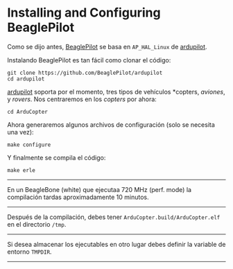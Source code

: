# Installing and Configuring BeaglePilot

Como se dijo antes, [BeaglePilot](https://github.com/BeaglePilot/ardupilot) se basa en `AP_HAL_Linux` de [ardupilot](https://github.com/diydrones/ardupilot).

Instalando BeaglePilot es tan fácil como clonar el código:

```
git clone https://github.com/BeaglePilot/ardupilot
cd ardupilot
```
[ardupilot](https://github.com/diydrones/ardupilot) soporta por el momento, tres tipos de vehículos *copters, *aviones*, y *rovers*. Nos centraremos en los *copters* por ahora:
```
cd ArduCopter
```
Ahora generaremos algunos archivos de configuración (solo se necesita una vez):
```
make configure
```
Y finalmente se compila el código:
```
make erle
```

----

En un BeagleBone (white) que ejecutaa 720 MHz (perf. mode) la compilación tardas aproximadamente 10 minutos.

----

Después de la compilación, debes tener `ArduCopter.build/ArduCopter.elf` en el directorio `/tmp`.

----

Si desea almacenar los ejecutables en otro lugar debes definir la variable de entorno `TMPDIR`.

----
